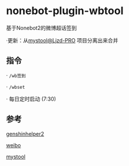 # nonebot-plugin-wbtool
基于Nonebot2的微博超话签到

·更新：从[mystool@Ljzd-PRO](https://github.com/Ljzd-PRO/nonebot-plugin-mystool) 项目分离出来合并
## 指令
· `/wb签到`

· `/wbset`

· 每日定时启动 (7:30)

## 参考
[genshinhelper2](https://github.com/y1ndan/genshinhelper2)

[weibo](https://github.com/arcturus-script/weibo)

[mystool](https://github.com/Ljzd-PRO/nonebot-plugin-mystool)
